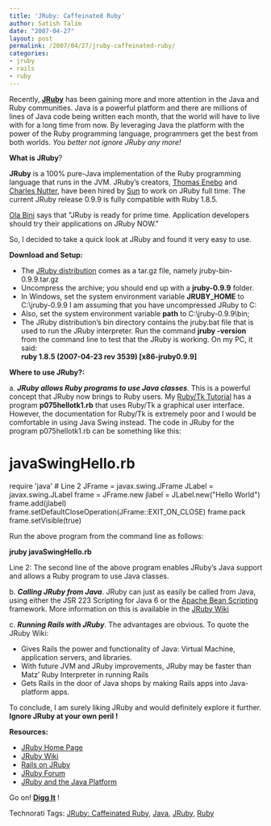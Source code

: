 ```yaml
---
title: 'JRuby: Caffeinated Ruby'
author: Satish Talim
date: "2007-04-27"
layout: post
permalink: /2007/04/27/jruby-caffeinated-ruby/
categories:
- jruby
- rails
- ruby
---
```

Recently, **[JRuby](http://jruby.codehaus.org/)** has been gaining more
and more attention in the Java and Ruby communities. Java is a powerful
platform and there are millions of lines of Java code being written each
month, that the world will have to live with for a long time from now.
By leveraging Java the platform with the power of the Ruby programming
language, programmers get the best from both worlds. *You better not
ignore JRuby any more!*

**What is JRuby**?

**JRuby** is a 100% pure-Java implementation of the Ruby programming
language that runs in the JVM. JRuby’s creators, [Thomas
Enebo](http://www.bloglines.com/blog/ThomasEEnebo) and [Charles
Nutter](http://rubylearning.com/blog/2007/04/26/interview-charles-nutter/),
have been hired by [Sun](http://www.sun.com/) to work on JRuby full
time. The current JRuby release 0.9.9 is fully compatible with Ruby
1.8.5.

[Ola Bini](http://ola-bini.blogspot.com/) says that "JRuby is ready for
prime time. Application developers should try their applications on
JRuby NOW."

So, I decided to take a quick look at JRuby and found it very easy to
use.

**Download and Setup:**

-   The [JRuby distribution](http://dist.codehaus.org/jruby/) comes as a
tar.gz file, namely jruby-bin-0.9.9.tar.gz
-   Uncompress the archive; you should end up with a **jruby-0.9.9**
folder.
-   In Windows, set the system environment variable **JRUBY\_HOME** to
C:\\jruby-0.9.9 I am assuming that you have uncompressed JRuby to C:
-   Also, set the system environment variable **path** to
C:\\jruby-0.9.9\\bin;
-   The JRuby distribution’s bin directory contains the jruby.bat file
that is used to run the JRuby interpreter. Run the command **jruby
-version** from the command line to test that the JRuby is working.
On my PC, it said:\
**ruby 1.8.5 (2007-04-23 rev 3539) [x86-jruby0.9.9]**

**Where to use JRuby?:**

​a. ***JRuby allows Ruby programs to use Java classes***. This is a
powerful concept that JRuby now brings to Ruby users. My [Ruby/Tk
Tutorial](http://rubylearning.com/satishtalim/ruby_tk_tutorial.html) has
a program **p075hellotk1.rb** that uses Ruby/Tk a graphical user
interface. However, the documentation for Ruby/Tk is extremely poor and
I would be comfortable in using Java Swing instead. The code in JRuby
for the program p075hellotk1.rb can be something like this:

# javaSwingHello.rb
require 'java' # Line 2
JFrame = javax.swing.JFrame
JLabel = javax.swing.JLabel
frame  = JFrame.new
jlabel = JLabel.new("Hello World")
frame.add(jlabel)
frame.setDefaultCloseOperation(JFrame::EXIT_ON_CLOSE)
frame.pack
frame.setVisible(true)

Run the above program from the command line as follows:

**jruby javaSwingHello.rb**

Line 2: The second line of the above program enables JRuby’s Java
support and allows a Ruby program to use Java classes.

​b. ***Calling JRuby from Java***. JRuby can just as easily be called
from Java, using either the JSR 223 Scripting for Java 6 or the [Apache
Bean Scripting](http://en.wikipedia.org/wiki/Bean_Scripting_Framework)
framework. More information on this is available in the [JRuby
Wiki](http://www.headius.com/jrubywiki/index.php/Main_Page)

​c. ***Running Rails with JRuby***. The advantages are obvious. To quote
the JRuby Wiki:

-   Gives Rails the power and functionality of Java: Virtual Machine,
application servers, and libraries.
-   With future JVM and JRuby improvements, JRuby may be faster than
Matz’ Ruby Interpreter in running Rails
-   Gets Rails in the door of Java shops by making Rails apps into
Java-platform apps.

To conclude, I am surely liking JRuby and would definitely explore it
further. **Ignore JRuby at your own peril !**

**Resources:**

-   [JRuby Home Page](http://jruby.codehaus.org/)
-   [JRuby Wiki](http://www.headius.com/jrubywiki/index.php/Main_Page)
-   [Rails on
JRuby](http://www.headius.com/jrubywiki/index.php/JRuby_on_Rails)
-   [JRuby Forum](http://www.nabble.com/JRuby---User-f14107.html)
-   [JRuby and the Java
Platform](http://java.sun.com/developer/technicalArticles/scripting/jruby/)

Go on! **[Digg
It](http://rubylearning.com/blog/2007/04/27/jruby-caffeinated-ruby/)** !

Technorati Tags: [JRuby: Caffeinated
Ruby](http://technorati.com/tag/JRuby%3A+Caffeinated+Ruby),
[Java](http://technorati.com/tag/Java),
[JRuby](http://technorati.com/tag/JRuby),
[Ruby](http://technorati.com/tag/Ruby)

